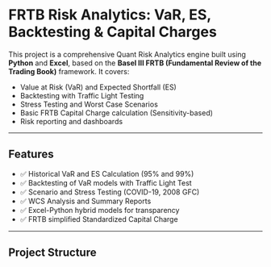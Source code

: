 # FRTB Risk Analytics: VaR, ES, Backtesting & Capital Charges

This project is a comprehensive Quant Risk Analytics engine built using **Python** and **Excel**, based on the **Basel III FRTB (Fundamental Review of the Trading Book)** framework. It covers:

- Value at Risk (VaR) and Expected Shortfall (ES)
- Backtesting with Traffic Light Testing
- Stress Testing and Worst Case Scenarios
- Basic FRTB Capital Charge calculation (Sensitivity-based)
- Risk reporting and dashboards

---

## Features

- ✅ Historical VaR and ES Calculation (95% and 99%)
- ✅ Backtesting of VaR models with Traffic Light Test
- ✅ Scenario and Stress Testing (COVID-19, 2008 GFC)
- ✅ WCS Analysis and Summary Reports
- ✅ Excel-Python hybrid models for transparency
- ✅ FRTB simplified Standardized Capital Charge

---

## Project Structure

